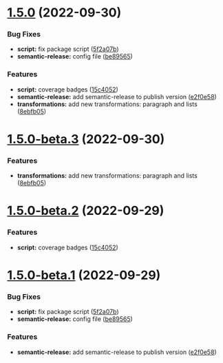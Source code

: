 # [1.5.0](https://github.com/WenderMrn/template-regex-replace-ts/compare/v1.4.4...v1.5.0) (2022-09-30)


### Bug Fixes

* **script:** fix package script ([5f2a07b](https://github.com/WenderMrn/template-regex-replace-ts/commit/5f2a07b882f53c906fd6d97c1e23173d265cf52d))
* **semantic-release:** config file ([be89565](https://github.com/WenderMrn/template-regex-replace-ts/commit/be8956507e7731a356783feb913eab0c2d48e2c0))


### Features

* **script:** coverage badges ([15c4052](https://github.com/WenderMrn/template-regex-replace-ts/commit/15c405240ccee4a2ab83619ba8f5ea729d3966e3))
* **semantic-release:** add semantic-release to publish version ([e2f0e58](https://github.com/WenderMrn/template-regex-replace-ts/commit/e2f0e58a2192a710749801e96422cd2b9c7b1eaa))
* **transformations:** add new transformations: paragraph and lists ([8ebfb05](https://github.com/WenderMrn/template-regex-replace-ts/commit/8ebfb05c661956a1563ce8e7368c83da4d2ab99d))

# [1.5.0-beta.3](https://github.com/WenderMrn/template-regex-replace-ts/compare/v1.5.0-beta.2...v1.5.0-beta.3) (2022-09-30)


### Features

* **transformations:** add new transformations: paragraph and lists ([8ebfb05](https://github.com/WenderMrn/template-regex-replace-ts/commit/8ebfb05c661956a1563ce8e7368c83da4d2ab99d))

# [1.5.0-beta.2](https://github.com/WenderMrn/template-regex-replace-ts/compare/v1.5.0-beta.1...v1.5.0-beta.2) (2022-09-29)


### Features

* **script:** coverage badges ([15c4052](https://github.com/WenderMrn/template-regex-replace-ts/commit/15c405240ccee4a2ab83619ba8f5ea729d3966e3))

# [1.5.0-beta.1](https://github.com/WenderMrn/template-regex-replace-ts/compare/v1.4.4...v1.5.0-beta.1) (2022-09-29)


### Bug Fixes

* **script:** fix package script ([5f2a07b](https://github.com/WenderMrn/template-regex-replace-ts/commit/5f2a07b882f53c906fd6d97c1e23173d265cf52d))
* **semantic-release:** config file ([be89565](https://github.com/WenderMrn/template-regex-replace-ts/commit/be8956507e7731a356783feb913eab0c2d48e2c0))


### Features

* **semantic-release:** add semantic-release to publish version ([e2f0e58](https://github.com/WenderMrn/template-regex-replace-ts/commit/e2f0e58a2192a710749801e96422cd2b9c7b1eaa))
